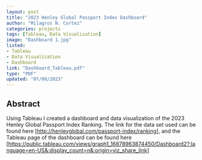 ```yaml
---
layout: post
title: "2023 Henley Global Passport Index Dashboard"
author: "Milagros N. Cortez"
categories: projects
tags: [Tableau, Data Visualization]
image: "Dashboard 1.jpg"
listed:
- Tableau
- Data Visualization
- Dashboard
link: "Dashboard_Tableau.pdf"
type: "PDF"
updated: "07/08/2023"
---
```

## Abstract

Using Tableau I created a dashboard and data visualization of the 2023 Henley Global Passport Index Ranking. The link for the data set used can be found here [http://henleyglobal.com/passport-index/ranking], and the Tableau page of the dashboard can be found here [https://public.tableau.com/views/graph1_16878963874450/Dashboard2?:language=en-US&:display_count=n&:origin=viz_share_link]
